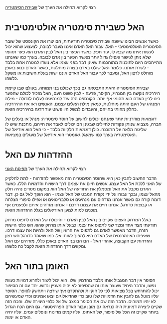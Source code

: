 
רצוי לקרוא תחילה את הערך של [שבירת הסימטריה](Singularity/breaking_symmetry.md) 

האל כשבירת סימטריה אולטימטיבית
======

כאשר אנשים הבינו שישנה שבירת סימטריה תודעתית, הם יצרו את הקונפסט של שובר הסימטריה האולטימטיבי - האל. עבור האל האדם איננו מעבר לבובה, לצעצוע שהוא יכול לעשות איתו מה שבא לו, עוד חפץ. כאשר הפער בין האל לבין האדם הוא פער תהומי שלא ניתן לגישור ואפילו גדול יותר מאשר הפער בין אדם לבובה. בערך כמו שאנחנו מתייחסים היום לתוכנות מתוחכמות שאינן דבר בפני עצמו אלא נועדו למטרה אחת בלבד - לשרת אותנו. כלומר האל שולט באדם בצורה מוחלטת, כאשר האדם כנוע באופן מוחלט לרצון האל, ומעבר לכך עבור האל האדם איננו ישות בעלת חשיבות או משקל כלשהו. 

שבירת הסימטריה הזאת התבטאה גם בכך שכולנו בני תמותה. בעולם שבו קיימת היררכיה נוקשה בין המנהיג, הקיסר, פרעה - לבין פשוט העם, האל מזכיר לכולם שהפער בינו לבין האדם הוא תהומי אף יותר. הקונספט הזה עזר למנהיגים לעלות לגדולה - מילת המנהיג של העם היתה מוחלטת, כמאין מילת האלים עצמם. האנשים ראו את ההיררכיה כחלק מהותי בחייהם, והעבדים למשל היו פשוט עוד דרגה בהיררכיה הזאת. 

דוגמאות מודרניות יותר שאנחנו יכולים לחשוב על חוסר סימטריה: מנהל או בעלים של חברה, מצביא שנותן פקודות לחיילים שבגינן הם יכולים לאבד את חייהם, מתכנת שיש לו שליטה מלאה על התוכנה. כולן דוגמאות חלקיות בלבד - כי האל הוא אידיאל של האסימטריה בערך כמו שמעגל גאומטרי הוא אידיאל של מעגלים במציאות. 

ההזדהות עם האל
======

רצוי לקרוא תחילה את הערך של [תפיסת האני](Singularity/the_self.md) 

הדבר החשוב להבין כאן היא שחוסר הסימטריה הזה מאפשר להזדהות - לתת לחלקיק של האני ללכת אל האל עצמו. אנשים חיים את עצמם דרך הישויות והדמויות הללו. כאשר האדם מקבל את האל ומסמלץ את התודעה של האל הוא במקום מסויים נהיה חלק מהאל עצמו, ובכך עבורו על ידי נקודת המבט של האל עצמו - הוא הופך לאל גם כן. דבר דומה קורה גם כאשר אנחנו מזדהים עם מנהיגים או סלבריטאים או אפילו סיפורי הצלחה או קבוצות כדורגל. אנחנו חיים את עצמנו דרכם - אנחנו מזדהים איתם ולפעמים אף מוכנים למות למען האידיאלים בגלל ההזדהות הזאת. 

בגלל המרחק העצום שקיים בין האל לבין האדם - והיכולת של האדם לתפוס מרחק תודעתי מצד אחד ומצד שני לתפוס את עצמו כבעל אותו מרחק שהוא חש כלפי הישות הזרה, הדבר מאפשר לאדם גם לתפוס את הרעיון של האל ולחיות את עצמו דרכו. שאיפתו האינהרנטית של האדם היא להפוך לאותו אל. כמו שאוהד כדורגל חש רצון והזדהות עם הקבוצה, אוהדי האל - הם הם בני האדם באופן כללי, מזדהים עם האל ומקווים דרך ההזדהות הזאת לקבל כח כלשהו. 

האומן בתור האל
======

הסופר אין דבר המגביל אותו מלבד מהדמיון שלו. הוא יכול ליצור ולהרוג דמויות כעוות נפשו, והדבר היחיד שעוצר אותו זה שהסיפור לא יהיה מעניין ונדוש. יחד עם זה הסיפור יכול להתרחש בכל מציאות לפי כל חוקיות ולהתקדם איך שירצה ויתחשק לסופר. הסופר עליו מוטל גם להבין את הדמויות שלו טוב כדי שהדיאלוגים יצאו אמינים וכדי שמעשיהם לא יהיו תמוהים. הדבר הזה שם את הסופר במצב של אל כלפי היצירה שלו. והכח הזה שקיים ליצירה דמיונית היה כנראה גם מובן עבור האדם הפרהיסטורי. גם היום הכח הגדול ביותר שקיים זה הכל של סיפור, של האתוס. עליו קמים מדינות ונופלים עמים. עליו יחיה האדם או ימות. 
